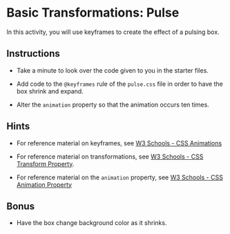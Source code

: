 # Basic Transformations: Pulse

In this activity, you will use keyframes to create the effect of a pulsing box.

## Instructions

- Take a minute to look over the code given to you in the starter files.

- Add code to the `@keyframes` rule of the `pulse.css` file in order to have the box shrink and expand.

- Alter the `animation` property so that the animation occurs ten times.

## Hints

- For reference material on keyframes, see [W3 Schools - CSS Animations](https://www.w3schools.com/css/css3_animations.asp)

- For reference material on transformations, see [W3 Schools - CSS Transform Property](https://www.w3schools.com/cssref/css3_pr_transform.asp).

- For reference material on the `animation` property, see [W3 Schools - CSS Animation Property](https://www.w3schools.com/CSSref/css3_pr_animation.asp)

## Bonus

- Have the box change background color as it shrinks.
